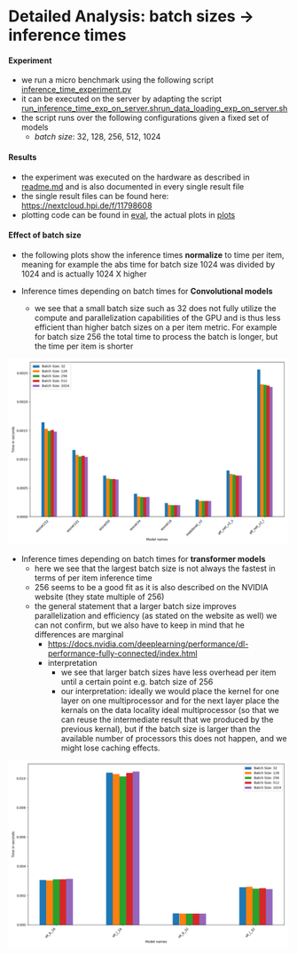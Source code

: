 # Detailed Analysis: batch sizes -> inference times

#### Experiment

- we run a micro benchmark using the following script [inference_time_experiment.py](inference_time_experiment.py)
- it can be executed on the server by adapting the
  script [run_inference_time_exp_on_server.sh](run_inference_time_exp_on_server.sh)[run_data_loading_exp_on_server.sh](run_data_loading_exp_on_server.sh)
- the script runs over the following configurations given a fixed set of models
    - *batch size*: 32, 128, 256, 512, 1024

#### Results

- the experiment was executed on the hardware as described in [readme.md](..%2F..%2F..%2Fexp_environment%2Freadme.md)
  and is also documented in every single result file
- the single result files can be found here: https://nextcloud.hpi.de/f/11798608
- plotting code can be found in [eval](eval), the actual plots in [plots](plots)

#### Effect of batch size

- the following plots show the inference times **normalize** to time per item, meaning for example the abs time for
  batch size 1024 was divided by 1024 and is actually 1024 X higher


- Inference times depending on batch times for **Convolutional models**
    - we see that a small batch size such as 32 does not fully utilize the compute and parallelization capabilities of
      the GPU and is thus less efficient than higher batch sizes on a per item metric. For example for batch size 256
      the total time to process the batch is longer, but the time per item is shorter

<p float="left">
  <img src="./plots/inf_times_conv_models.png" width="600" />
</p>

- Inference times depending on batch times for **transformer models**
    - here we see that the largest batch size is not always the fastest in terms of per item inference time
    - 256 seems to be a good fit as it is also described on the NVIDIA website (they state multiple of 256)
    - the general statement that a larger batch size improves parallelization and efficiency (as stated on the website
      as well) we can not confirm, but we also have to keep in mind that he differences are marginal
        - https://docs.nvidia.com/deeplearning/performance/dl-performance-fully-connected/index.html
        - interpretation
            - we see that larger batch sizes have less overhead per item until a certain point e.g. batch size of 256
            - our interpretation: ideally we would place the kernel for one layer on one multiprocessor and for the next
              layer place the kernals on the data locality ideal multiprocessor (so that we can reuse the intermediate
              result that we produced by the previous kernal), but if the batch size is larger than the
              available number of processors this does not happen, and we might lose caching effects.

<p float="left">
  <img src="./plots/inf_times_trans_models.png" width="600" />
</p>


